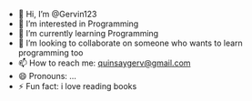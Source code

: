 - 👋 Hi, I’m @Gervin123
- 👀 I’m interested in Programming
- 🌱 I’m currently learning Programming
- 💞️ I’m looking to collaborate on someone who wants to learn programming too
- 📫 How to reach me: quinsaygerv@gmail.com
- 😄 Pronouns: ...
- ⚡ Fun fact: i love reading books

<!---
Gervin123/Gervin123 is a ✨ special ✨ repository because its `README.md` (this file) appears on your GitHub profile.
You can click the Preview link to take a look at your changes.
--->
